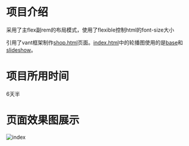 # 项目介绍
采用了主flex副rem的布局模式，使用了flexible控制html的font-size大小

引用了vant框架制作[shop.html](./shop.html)页面。[index.html](./index.html)中的轮播图使用的是[base](./js/base.js)和[slideshow](./js/slideshow.js)。

# 项目所用时间

6天半 

# 页面效果图展示



![index](images/index.png)
